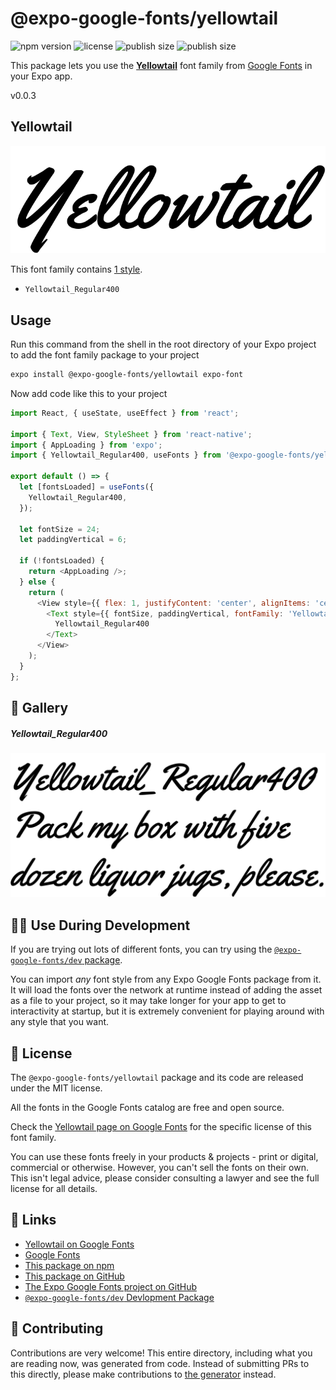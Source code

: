 # @expo-google-fonts/yellowtail

![npm version](https://flat.badgen.net/npm/v/@expo-google-fonts/yellowtail)
![license](https://flat.badgen.net/github/license/expo/google-fonts)
![publish size](https://flat.badgen.net/packagephobia/install/@expo-google-fonts/yellowtail)
![publish size](https://flat.badgen.net/packagephobia/publish/@expo-google-fonts/yellowtail)

This package lets you use the [**Yellowtail**](https://fonts.google.com/specimen/Yellowtail) font family from [Google Fonts](https://fonts.google.com/) in your Expo app.

v0.0.3

## Yellowtail

![Yellowtail](./font-family.png)

This font family contains [1 style](#-gallery).

- `Yellowtail_Regular400`

## Usage

Run this command from the shell in the root directory of your Expo project to add the font family package to your project
```sh
expo install @expo-google-fonts/yellowtail expo-font
```

Now add code like this to your project
```js
import React, { useState, useEffect } from 'react';

import { Text, View, StyleSheet } from 'react-native';
import { AppLoading } from 'expo';
import { Yellowtail_Regular400, useFonts } from '@expo-google-fonts/yellowtail';

export default () => {
  let [fontsLoaded] = useFonts({
    Yellowtail_Regular400,
  });

  let fontSize = 24;
  let paddingVertical = 6;

  if (!fontsLoaded) {
    return <AppLoading />;
  } else {
    return (
      <View style={{ flex: 1, justifyContent: 'center', alignItems: 'center' }}>
        <Text style={{ fontSize, paddingVertical, fontFamily: 'Yellowtail_Regular400' }}>
          Yellowtail_Regular400
        </Text>
      </View>
    );
  }
};

```

## 🔡 Gallery

##### Yellowtail_Regular400
![Yellowtail_Regular400](./f5afc3345b05f159df8c09f953eacbf365a0d81f5cecccb4fa7b7407284baca9.ttf.png)


## 👩‍💻 Use During Development

If you are trying out lots of different fonts, you can try using the [`@expo-google-fonts/dev` package](https://github.com/expo/google-fonts/tree/master/font-packages/dev#readme).

You can import *any* font style from any Expo Google Fonts package from it. It will load the fonts
over the network at runtime instead of adding the asset as a file to your project, so it may take longer
for your app to get to interactivity at startup, but it is extremely convenient
for playing around with any style that you want.

## 📖 License

The `@expo-google-fonts/yellowtail` package and its code are released under the MIT license.

All the fonts in the Google Fonts catalog are free and open source.

Check the [Yellowtail page on Google Fonts](https://fonts.google.com/specimen/Yellowtail) for the specific license of this font family.

You can use these fonts freely in your products & projects - print or digital, commercial or otherwise. However, you can't sell the fonts on their own. This isn't legal advice, please consider consulting a lawyer and see the full license for all details.

## 🔗 Links

- [Yellowtail on Google Fonts](https://fonts.google.com/specimen/Yellowtail)
- [Google Fonts](https://fonts.google.com/)
- [This package on npm](https://www.npmjs.com/package/@expo-google-fonts/yellowtail)
- [This package on GitHub](https://github.com/expo/google-fonts/tree/master/font-packages/yellowtail)
- [The Expo Google Fonts project on GitHub](https://github.com/expo/google-fonts)
- [`@expo-google-fonts/dev` Devlopment Package](https://github.com/expo/google-fonts/tree/master/font-packages/dev)


## 🤝 Contributing

Contributions are very welcome! This entire directory, including what you are reading now, was generated from code. Instead of submitting PRs to this directly, please make contributions to [the generator](https://github.com/expo/google-fonts/tree/master/packages/generator) instead.
